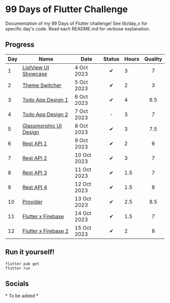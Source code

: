 # 99 Days of Flutter Challenge
Documentation of my 99 Days of Flutter challenge! See lib/day_x for specific day's code. Read each README.md for verbose explanation.

## Progress
| Day | Name                                           | Date        | Status | Hours | Quality |
|-----|------------------------------------------------|-------------|:------:|-------|:-------:|
| 1   | [ListView UI Showcase](/lib/day_1/README.md)   | 4 Oct 2023  |   ✔    | 3     |    7    |
| 2   | [Theme Switcher](/lib/day_2/README.md)         | 5 Oct 2023  |   ✔    | 2     |    3    |
| 3   | [Todo App Design 1](/lib/day_3/README.md)      | 6 Oct 2023  |   ✔    | 4     |   6.5   |
| 4   | [Todo App Design 2](/lib/day_4/README.md)      | 7 Oct 2023  |   -    | 3     |    7    |
| 5   | [Glassmorphic UI Design](/lib/day_5/README.md) | 8 Oct 2023  |   ✔    | 3     |   7.5   |
| 6   | [Rest API 1](/lib/day_6/README.md)             | 9 Oct 2023  |   ✔    | 2     |    6    |
| 7   | [Rest API 2](/lib/day_7/README.md)             | 10 Oct 2023 |   ✔    | 3     |    7    |
| 8   | [Rest API 3](/lib/day_8/README.md)             | 11 Oct 2023 |   ✔    | 1.5   |    7    |
| 9   | [Rest API 4](/lib/day_9/README.md)             | 12 Oct 2023 |   ✔    | 1.5   |    8    |
| 10  | [Provider](/lib/day_10/README.md)              | 13 Oct 2023 |   ✔    | 2.5   |   8.5   |
| 11  | [Flutter x Firebase](/lib/day_11/README.md)    | 14 Oct 2023 |   ✔    | 1.5   |    7    |
| 12  | [Flutter x Firebase 2](/lib/day_12/README.md)  | 15 Oct 2023 |   ✔    | 2     |    8    |

## Run it yourself!
```
flutter pub get
flutter run
```

## Socials
\* To be added *